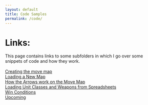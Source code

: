 ```yaml
---
layout: default
title: Code Samples
permalink: /code/
---
```


# Links:
This page contains links to some subfolders in which I go over some snippets of code and how they work.
<br>
<br>
[Creating the move map](/code/show_map)
<br>
[Loading a New Map](/code/load_new_map)
<br>
[How the Arrows work on the Move Map](/code/arrows)
<br>
[Loading Unit Classes and Weapons from Spreadsheets](/code/loading_from_spreadsheets)
<br>
[Win Conditions](/code/winconditions)
<br>
[Upcoming](/code/upcoming)

